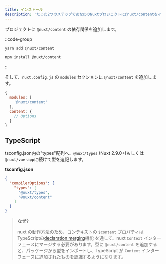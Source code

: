 ```yaml
---
title: インストール
description: 'たった2つのステップであなたのNuxtプロジェクトに@nuxt/contentをインストールします'
---
```


プロジェクトに `@nuxt/content` の依存関係を追加します。

::code-group

  ```bash [Yarn]
  yarn add @nuxt/content
  ```
  
  ```bash [NPM]
  npm install @nuxt/content
  ```

::

そして、`nuxt.config.js` の `modules` セクションに `@nuxt/content` を追加します。

```js [nuxt.config.js]
{
  modules: [
    '@nuxt/content'
  ],
  content: {
    // Options
  }
}
```

## TypeScript

tsconfig.json内の"types"配列へ、`@nuxt/types` (Nuxt 2.9.0+)もしくは`@nuxt/vue-app`に続けて型を追記します。

**tsconfig.json**

```json
{
  "compilerOptions": {
    "types": [
      "@nuxt/types",
      "@nuxt/content"
    ]
  }
}
```

> **なぜ?**
>
> nuxt の動作方法のため、コンテキストの `$content` プロパティは TypeScriptの[declaration merging](https://www.typescriptlang.org/docs/handbook/declaration-merging.html)機能 を通して、nuxt `Context` インターフェースにマージする必要があります。型に `@nuxt/content` を追加すると、パッケージから型をインポートし、TypeScript が `Context` インターフェースに追加されたものを認識するようになります。
